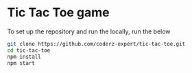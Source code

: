 # Tic Tac Toe game



To set up the repository and run the locally, run the below
```bash
git clone https://github.com/coderz-expert/tic-tac-toe.git
cd tic-tac-toe
npm install
npm start
```
